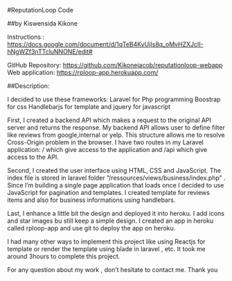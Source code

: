 #ReputationLoop Code 

##by Kiswensida Kikone

Instructions : https://docs.google.com/document/d/1qTeB4KvUjIs8q_oMvHZXJclI-hNgWZf3nTTcluNNONE/edit#



GitHub Repository: https://github.com/Kikonejacob/reputationloop-webapp
Web application: https://rploop-app.herokuapp.com/

##Description:

I decided to use these frameworks:
	Laravel for Php programming
	Boostrap for css
	Handlebarjs for template and jquery for javascript

First, I created a backend  API which makes a request to the original API  server and returns the response. My backend API allows user to define filter like reviews from google,internal or yelp. This structure allows me to resolve Cross-Origin problem in the browser. I have two routes in my Laravel application: / which give access to the application and /api which give access to the API.

Second, I created the user interface using HTML,  CSS  and JavaScript. The index file is stored in laravel folder “/ressources/views/business/index.php” . Since I’m building a single page application that loads once I decided to use JavaScript for pagination and templates.  I created template for reviews items and also for business informations using handlebars. 

Last, I enhance a little bit the design and deployed it into heroku.  I add icons and star images bu still keep a simple design.   I created an app in heroku called rploop-app and use git to deploy the app on heroku. 

I had many other ways to implement this project like using Reactjs for template or render the template using blade in laravel , etc.  It took me around 3hours to complete this project.



For any question about my work , don’t hesitate to contact me. 
Thank you